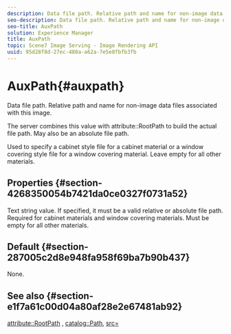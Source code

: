 ```yaml
---
description: Data file path. Relative path and name for non-image data files associated with this image.
seo-description: Data file path. Relative path and name for non-image data files associated with this image.
seo-title: AuxPath
solution: Experience Manager
title: AuxPath
topic: Scene7 Image Serving - Image Rendering API
uuid: 95d28f8d-27ec-480a-a62a-7e5e8fbfb3fb
---
```


# AuxPath{#auxpath}

Data file path. Relative path and name for non-image data files associated with this image.

The server combines this value with attribute::RootPath to build the actual file path. May also be an absolute file path.

Used to specify a cabinet style file for a cabinet material or a window covering style file for a window covering material. Leave empty for all other materials.

## Properties {#section-4268350054b7421da0ce0327f0731a52}

Text string value. If specified, it must be a valid relative or absolute file path. Required for cabinet materials and window covering materials. Must be empty for all other materials.

## Default {#section-287005c2d8e948fa958f69ba7b90b437}

None.

## See also {#section-e1f7a61c00d04a80af28e2e67481ab92}

[attribute::RootPath](../../../../../ir-api/material-cat/image-rendering-api-ref/c-ir-material-catalog/c-ir-attributes-reference/r-ir-rootpath.md#reference-a4d7c96b62e14fcbad1740c702f160f3) , [catalog::Path](../../../../../ir-api/material-cat/image-rendering-api-ref/c-ir-material-catalog/c-ir-material-data-reference/r-ir-path.md#reference-59ebb624250a4965ad1737578a2ab590), [src=](../../../../../ir-api/http-protocol/image-rendering-api-ref/c-ir-http-protocol-ref/c-ir-http-protocol-command-reference/r-ir-src.md#reference-62c98abad22149d68d405ed6aaff8272) 
